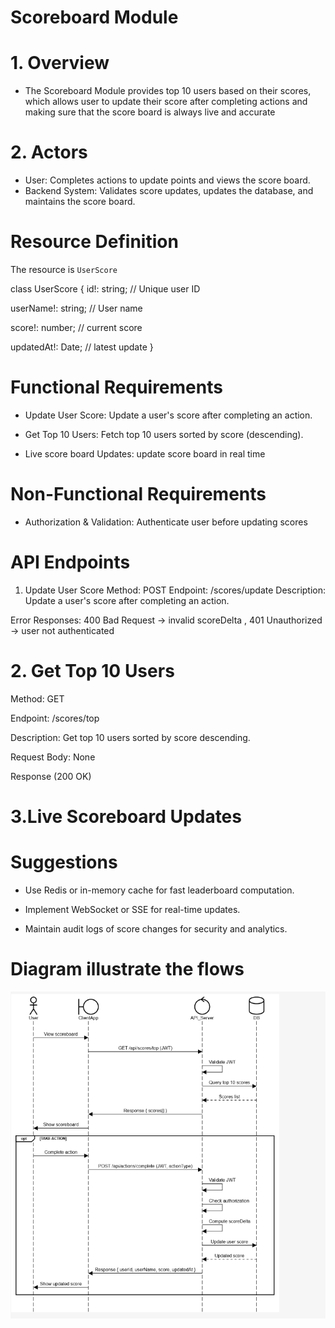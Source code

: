 
#  Scoreboard Module

# 1. Overview

- The Scoreboard Module provides top 10 users based on their scores, which allows user to update their score after completing actions and making sure that the score board is always live and accurate

# 2. Actors
-  User: Completes actions to update points and views the score board.    
-  Backend System: Validates score updates, updates the database, and maintains the score board.

# Resource Definition
The resource is `UserScore`

class UserScore {
  id!: string;        // Unique user ID
  
  userName!: string;  // User name
  
  score!: number;     // current score
  
  updatedAt!: Date;   // latest update
}

# Functional Requirements

+ Update User Score: Update a user's score after completing an action.

+ Get Top 10 Users: Fetch top 10 users sorted by score (descending).

+ Live score board Updates: update score board in real time

# Non-Functional Requirements

+ Authorization & Validation: Authenticate user before updating scores

# API Endpoints
1. Update User Score
Method: POST
Endpoint: /scores/update
Description: Update a user's score after completing an action.

Error Responses: 400 Bad Request → invalid scoreDelta , 401 Unauthorized → user not authenticated


# 2. Get Top 10 Users

Method: GET

Endpoint: /scores/top

Description: Get top 10 users sorted by score descending.

Request Body: None

Response (200 OK)

# 3.Live Scoreboard Updates

# Suggestions

+ Use Redis or in-memory cache for fast leaderboard computation.

+ Implement WebSocket or SSE for real-time updates.

+ Maintain audit logs of score changes for security and analytics.

# Diagram illustrate the flows

![HomePage](./image/image1.png)



